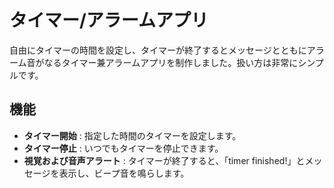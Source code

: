 # タイマー/アラームアプリ

自由にタイマーの時間を設定し、タイマーが終了するとメッセージとともにアラーム音がなるタイマー兼アラームアプリを制作しました。扱い方は非常にシンプルです。

## 機能

- **タイマー開始** : 指定した時間のタイマーを設定します。
- **タイマー停止** : いつでもタイマーを停止できます。
- **視覚および音声アラート** : タイマーが終了すると、「timer finished!」とメッセージを表示し、ビープ音を鳴らします。